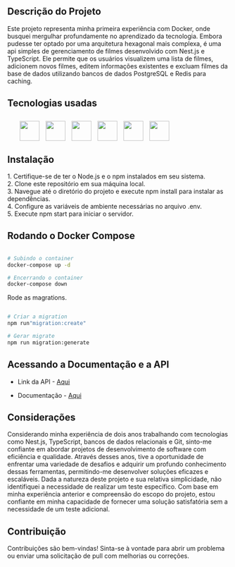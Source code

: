 ## Descrição do Projeto

<p style="text-align: left">Este projeto representa minha primeira experiência com Docker, onde busquei mergulhar profundamente no aprendizado da tecnologia. Embora pudesse ter optado por uma arquitetura hexagonal mais complexa, é uma api simples de gerenciamento de filmes desenvolvido com Nest.js e TypeScript. Ele permite que os usuários visualizem uma lista de filmes, adicionem novos filmes, editem informações existentes e excluam filmes da base de dados utilizando bancos de dados PostgreSQL e Redis para caching.</p>


## Tecnologias usadas

<div style="display: flex; margin: 2em; gap: 1em;" >
 <img src="https://cdn.jsdelivr.net/gh/devicons/devicon@latest/icons/nestjs/nestjs-original.svg" height="45" width="45" />
  <img src="https://cdn.jsdelivr.net/gh/devicons/devicon@latest/icons/redis/redis-original.svg" height="45" width="45" />
  <img src="https://cdn.jsdelivr.net/gh/devicons/devicon@latest/icons/typescript/typescript-original.svg" height="45" width="45"/>
  <img src="https://cdn.jsdelivr.net/gh/devicons/devicon@latest/icons/swagger/swagger-original.svg" height="45" width="45" />  
  <img src="https://cdn.jsdelivr.net/gh/devicons/devicon@latest/icons/postgresql/postgresql-original.svg" height="45" width="45"/>
  <img src="https://cdn.jsdelivr.net/gh/devicons/devicon@latest/icons/docker/docker-original.svg" height="45" width="45" />
                     
</div>

## Instalação

<p style="text-align: left">
1. Certifique-se de ter o Node.js e o npm instalados em seu sistema.</br>
2. Clone este repositório em sua máquina local.</br>
3. Navegue até o diretório do projeto e execute npm install para instalar as dependências.</br>
4. Configure as variáveis de ambiente necessárias no arquivo .env.</br>
5. Execute npm start para iniciar o servidor.</p>

## Rodando o Docker Compose

```bash

# Subindo o container
docker-compose up -d

# Encerrando o container
docker-compose down
```

<p style="text-align: left">Rode as magrations.</p>

```bash

# Criar a migration
npm run"migration:create"

# Gerar migrate
npm run migration:generate

```

## Acessando a Documentação e a API

-  Link da API - [Aqui](https://api-movie-agpv.onrender.com/)

- Documentação - [Aqui](https://api-movie-agpv.onrender.com/api)

## Considerações

<p style="text-align: left">Considerando minha experiência de dois anos trabalhando com tecnologias como Nest.js, TypeScript, bancos de dados relacionais e Git, sinto-me confiante em abordar projetos de desenvolvimento de software com eficiência e qualidade. Através desses anos, tive a oportunidade de enfrentar uma variedade de desafios e adquirir um profundo conhecimento dessas ferramentas, permitindo-me desenvolver soluções eficazes e escaláveis. Dada a natureza deste projeto e sua relativa simplicidade, não identifiquei a necessidade de realizar um teste específico. Com base em minha experiência anterior e compreensão do escopo do projeto, estou confiante em minha capacidade de fornecer uma solução satisfatória sem a necessidade de um teste adicional.</p>

## Contribuição

<p style="text-align: left">Contribuições são bem-vindas! Sinta-se à vontade para abrir um problema ou enviar uma solicitação de pull com melhorias ou correções.</p>
